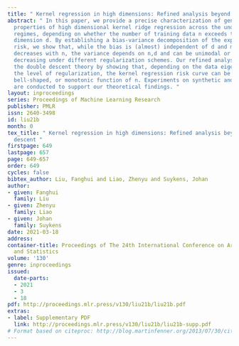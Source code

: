 ```yaml
---
title: " Kernel regression in high dimensions: Refined analysis beyond double descent "
abstract: " In this paper, we provide a precise characterization of generalization
  properties of high dimensional kernel ridge regression across the under- and over-parameterized
  regimes, depending on whether the number of training data n exceeds the feature
  dimension d. By establishing a bias-variance decomposition of the expected excess
  risk, we show that, while the bias is (almost) independent of d and monotonically
  decreases with n, the variance depends on n,d and can be unimodal or monotonically
  decreasing under different regularization schemes. Our refined analysis goes beyond
  the double descent theory by showing that, depending on the data eigen-profile and
  the level of regularization, the kernel regression risk curve can be a double-descent-like,
  bell-shaped, or monotonic function of n. Experiments on synthetic and real data
  are conducted to support our theoretical findings. "
layout: inproceedings
series: Proceedings of Machine Learning Research
publisher: PMLR
issn: 2640-3498
id: liu21b
month: 0
tex_title: " Kernel regression in high dimensions: Refined analysis beyond double
  descent "
firstpage: 649
lastpage: 657
page: 649-657
order: 649
cycles: false
bibtex_author: Liu, Fanghui and Liao, Zhenyu and Suykens, Johan
author:
- given: Fanghui
  family: Liu
- given: Zhenyu
  family: Liao
- given: Johan
  family: Suykens
date: 2021-03-18
address:
container-title: Proceedings of The 24th International Conference on Artificial Intelligence
  and Statistics
volume: '130'
genre: inproceedings
issued:
  date-parts:
  - 2021
  - 3
  - 18
pdf: http://proceedings.mlr.press/v130/liu21b/liu21b.pdf
extras:
- label: Supplementary PDF
  link: http://proceedings.mlr.press/v130/liu21b/liu21b-supp.pdf
# Format based on citeproc: http://blog.martinfenner.org/2013/07/30/citeproc-yaml-for-bibliographies/
---
```

